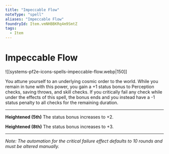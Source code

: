 ```yaml
---
title: "Impeccable Flow"
noteType: "spell"
aliases: "Impeccable Flow"
foundryId: Item.vmNHBBKRq4m9SmtZ
tags:
  - Item
---
```


# Impeccable Flow
![[systems-pf2e-icons-spells-impeccable-flow.webp|150]]

You attune yourself to an underlying cosmic order to the world. While you remain in tune with this power, you gain a +1 status bonus to Perception checks, saving throws, and skill checks. If you critically fail any check while under the effects of this spell, the bonus ends and you instead have a -1 status penalty to all checks for the remaining duration.

* * *

**Heightened (5th)** The status bonus increases to +2.

**Heightened (8th)** The status bonus increases to +3.

* * *

_Note: The automation for the critical failure effect defaults to 10 rounds and must be altered manually._
